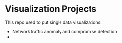 # Visualization Projects

This repo used to put single data visualizations:

* Network traffic anomaly and compromise detection
* 

